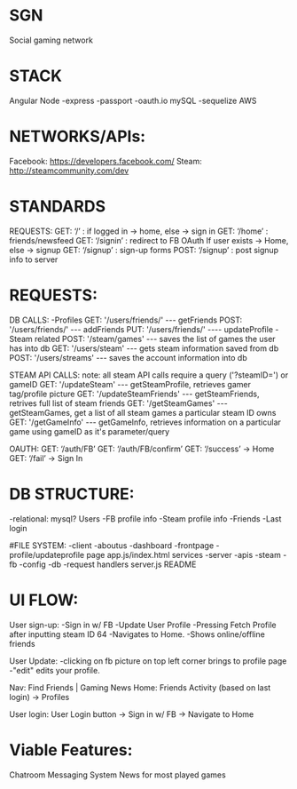 # SGN
Social gaming network

# STACK
Angular
Node
  -express
  -passport
  -oauth.io
mySQL
  -sequelize
AWS

# NETWORKS/APIs:
Facebook: https://developers.facebook.com/
Steam: http://steamcommunity.com/dev

# STANDARDS
REQUESTS:
  GET: ‘/’ : if logged in -> home, else -> sign in
  GET: ‘/home’ : friends/newsfeed
  GET: ‘/signin’ : redirect to FB OAuth
		If user exists -> Home, else -> signup
  GET: ‘/signup’ : sign-up forms
  POST: ‘/signup’ : post signup info to server

# REQUESTS:
DB CALLS:
-Profiles
GET: '/users/friends/' --- getFriends
POST: '/users/friends/' --- addFriends
PUT: '/users/friends/' ---- updateProfile
-Steam related
POST: '/steam/games' --- saves the list of games the user has into db
GET: '/users/steam' --- gets steam information saved from db
POST: '/users/streams' --- saves the account information into db

STEAM API CALLS:
note: all steam API calls require a query ('?steamID=') or gameID
GET: '/updateSteam' --- getSteamProfile, retrieves gamer tag/profile picture
GET: '/updateSteamFriends' --- getSteamFriends, retrives full list of steam friends
GET: '/getSteamGames' --- getSteamGames, get a list of all steam games a particular steam ID owns
GET: '/getGameInfo' --- getGameInfo, retrieves information on a particular game using gameID as it's parameter/query

OAUTH: 
GET: ‘/auth/FB’
GET: ‘/auth/FB/confirm’
GET: ‘/success’ -> Home
GET: ‘/fail’ -> Sign In

# DB STRUCTURE:
-relational: mysql?
Users
  -FB profile info
  -Steam profile info
  -Friends
  -Last login

#FILE SYSTEM:
-client
  -aboutus
  -dashboard
  -frontpage
  -profile/updateprofile page
  app.js/index.html
  services
-server
  -apis
    -steam
    -fb
  -config
  -db
  -request handlers
server.js
README


# UI FLOW:
User sign-up:
-Sign in w/ FB
-Update User Profile
-Pressing Fetch Profile after inputting steam ID 64
-Navigates to Home.
-Shows online/offline friends

User Update:
-clicking on fb picture on top left corner brings to profile page
-"edit" edits your profile.

Nav: Find Friends | Gaming News
Home: Friends Activity (based on last login) -> Profiles

User login:
User Login button -> Sign in w/ FB -> Navigate to Home

# Viable Features:
Chatroom
Messaging System
News for most played games
  
